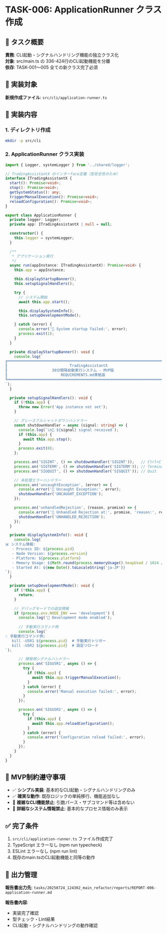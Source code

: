 # TASK-006: ApplicationRunner クラス作成

## 🎯 タスク概要
**責務**: CLI起動・シグナルハンドリング機能の独立クラス化  
**対象**: src/main.ts の 336-424行のCLI起動機能を分離  
**依存**: TASK-001〜005 全ての新クラス完了必須

## 📂 実装対象
**新規作成ファイル**: `src/cli/application-runner.ts`

## 🔧 実装内容

### 1. ディレクトリ作成
```bash
mkdir -p src/cli
```

### 2. ApplicationRunner クラス実装
```typescript
import { Logger, systemLogger } from '../shared/logger';

// TradingAssistantX のインターface定義（型安全性のため）
interface ITradingAssistantX {
  start(): Promise<void>;
  stop(): Promise<void>;
  getSystemStatus(): any;
  triggerManualExecution(): Promise<void>;
  reloadConfiguration(): Promise<void>;
}

export class ApplicationRunner {
  private logger: Logger;
  private app: ITradingAssistantX | null = null;

  constructor() {
    this.logger = systemLogger;
  }

  /**
   * アプリケーション実行
   */
  async run(appInstance: ITradingAssistantX): Promise<void> {
    this.app = appInstance;

    this.displayStartupBanner();
    this.setupSignalHandlers();

    try {
      // システム開始
      await this.app.start();

      this.displaySystemInfo();
      this.setupDevelopmentMode();

    } catch (error) {
      console.error('🚨 System startup failed:', error);
      process.exit(1);
    }
  }

  private displayStartupBanner(): void {
    console.log(`
╔══════════════════════════════════════════════════════════════════════════════╗
║                            TradingAssistantX                                 ║
║                    30分間隔自動実行システム - MVP版                           ║
║                        REQUIREMENTS.md準拠版                                ║
╚══════════════════════════════════════════════════════════════════════════════╝
`);
  }

  private setupSignalHandlers(): void {
    if (!this.app) {
      throw new Error('App instance not set');
    }

    // グレースフルシャットダウンハンドラー
    const shutdownHandler = async (signal: string) => {
      console.log(`\n📧 ${signal} signal received`);
      if (this.app) {
        await this.app.stop();
      }
      process.exit(0);
    };

    process.on('SIGINT', () => shutdownHandler('SIGINT'));   // Ctrl+C
    process.on('SIGTERM', () => shutdownHandler('SIGTERM')); // Termination
    process.on('SIGQUIT', () => shutdownHandler('SIGQUIT')); // Quit

    // 未処理エラーハンドラー
    process.on('uncaughtException', (error) => {
      console.error('🚨 Uncaught Exception:', error);
      shutdownHandler('UNCAUGHT_EXCEPTION');
    });

    process.on('unhandledRejection', (reason, promise) => {
      console.error('🚨 Unhandled Rejection at:', promise, 'reason:', reason);
      shutdownHandler('UNHANDLED_REJECTION');
    });
  }

  private displaySystemInfo(): void {
    console.log(`
📊 システム情報:
   - Process ID: ${process.pid}
   - Node Version: ${process.version}
   - Platform: ${process.platform}
   - Memory Usage: ${Math.round(process.memoryUsage().heapUsed / 1024 / 1024)}MB
   - Started At: ${new Date().toLocaleString('ja-JP')}
`);
  }

  private setupDevelopmentMode(): void {
    if (!this.app) {
      return;
    }

    // デバッグモードでの追加情報
    if (process.env.NODE_ENV === 'development') {
      console.log('🔧 Development mode enabled');
      
      // 手動実行コマンド例
      console.log(`
💡 手動実行コマンド例:
   kill -USR1 ${process.pid}  # 手動実行トリガー
   kill -USR2 ${process.pid}  # 設定リロード
`);

      // 開発用シグナルハンドラー
      process.on('SIGUSR1', async () => {
        try {
          if (this.app) {
            await this.app.triggerManualExecution();
          }
        } catch (error) {
          console.error('Manual execution failed:', error);
        }
      });

      process.on('SIGUSR2', async () => {
        try {
          if (this.app) {
            await this.app.reloadConfiguration();
          }
        } catch (error) {
          console.error('Configuration reload failed:', error);
        }
      });
    }
  }
}
```

## 🚫 MVP制約遵守事項
- ✅ **シンプル実装**: 基本的なCLI起動・シグナルハンドリングのみ
- ✅ **確実な動作**: 既存ロジックの単純移行、機能追加なし
- 🚫 **複雑なCLI機能禁止**: 引数パース・サブコマンド等は含めない
- 🚫 **詳細なシステム情報禁止**: 基本的なプロセス情報のみ表示

## ✅ 完了条件
1. `src/cli/application-runner.ts` ファイル作成完了
2. TypeScript エラーなし (npm run typecheck)
3. ESLint エラーなし (npm run lint)
4. 既存のmain.tsのCLI起動機能と同等の動作

## 📄 出力管理
**報告書出力先**: `tasks/20250724_124302_main_refactor/reports/REPORT-006-application-runner.md`

**報告書内容**:
- 実装完了確認
- 型チェック・Lint結果
- CLI起動・シグナルハンドリングの動作確認